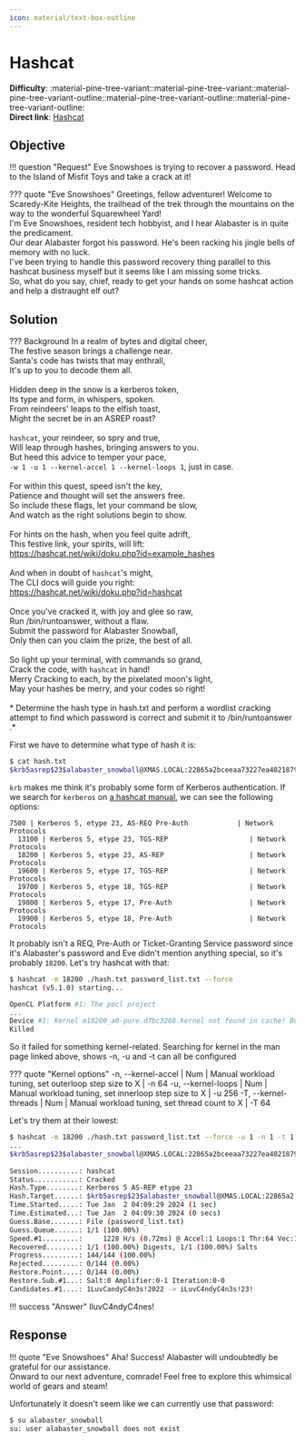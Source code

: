 ```yaml
---
icon: material/text-box-outline
---
```


# Hashcat

**Difficulty**: :material-pine-tree-variant::material-pine-tree-variant::material-pine-tree-variant-outline::material-pine-tree-variant-outline::material-pine-tree-variant-outline:<br/>
**Direct link**: [Hashcat](https://hhc23-wetty.holidayhackchallenge.com/?&challenge=hashcat)

## Objective

!!! question "Request"
    Eve Snowshoes is trying to recover a password. Head to the Island of Misfit Toys and take a crack at it!

??? quote "Eve Snowshoes"
    Greetings, fellow adventurer! Welcome to Scaredy-Kite Heights, the trailhead of the trek through the mountains on the way to the wonderful Squarewheel Yard!<br/>
    I'm Eve Snowshoes, resident tech hobbyist, and I hear Alabaster is in quite the predicament.<br/>
    Our dear Alabaster forgot his password. He's been racking his jingle bells of memory with no luck.<br/>
    I've been trying to handle this password recovery thing parallel to this hashcat business myself but it seems like I am missing some tricks.<br/>
    So, what do you say, chief, ready to get your hands on some hashcat action and help a distraught elf out?


## Solution

??? Background
      In a realm of bytes and digital cheer,  <br/>
    The festive season brings a challenge near.  <br/>
    Santa's code has twists that may enthrall,  <br/>
    It's up to you to decode them all.<br/><br/>
    Hidden deep in the snow is a kerberos token,  <br/>
    Its type and form, in whispers, spoken.  <br/>
    From reindeers' leaps to the elfish toast,  <br/>
    Might the secret be in an ASREP roast?<br/><br/>
    `hashcat`, your reindeer, so spry and true,  <br/>
    Will leap through hashes, bringing answers to you.  <br/>
    But heed this advice to temper your pace,  <br/>
    `-w 1 -u 1 --kernel-accel 1 --kernel-loops 1`, just in case.<br/><br/>
    For within this quest, speed isn't the key,  <br/>
    Patience and thought will set the answers free.  <br/>
    So include these flags, let your command be slow,  <br/>
    And watch as the right solutions begin to show.<br/><br/>
    For hints on the hash, when you feel quite adrift,  <br/>
    This festive link, your spirits, will lift:  <br/>
    https://hashcat.net/wiki/doku.php?id=example_hashes<br/><br/>
    And when in doubt of `hashcat`'s might,  <br/>
    The CLI docs will guide you right:  <br/>
    https://hashcat.net/wiki/doku.php?id=hashcat<br/><br/>
    Once you've cracked it, with joy and glee so raw,  <br/>
    Run /bin/runtoanswer, without a flaw.  <br/>
    Submit the password for Alabaster Snowball,  <br/>
    Only then can you claim the prize, the best of all.<br/><br/>
    So light up your terminal, with commands so grand,  <br/>
    Crack the code, with `hashcat` in hand!  <br/>
    Merry Cracking to each, by the pixelated moon's light,  <br/>
    May your hashes be merry, and your codes so right!<br/><br/>
    * Determine the hash type in hash.txt and perform a wordlist cracking attempt to find which password is correct and submit it to /bin/runtoanswer .*

First we have to determine what type of hash it is:
```bash
$ cat hash.txt 
$krb5asrep$23$alabaster_snowball@XMAS.LOCAL:22865a2bceeaa73227ea4021879eda02$8f07417379e610e2dcb0621462fec3675bb5a850aba31837d541e50c622dc5faee60e48e019256e466d29b4d8c43cbf5bf7264b12c21737499cfcb73d95a903005a6ab6d9689ddd2772b908fc0d0aef43bb34db66af1dddb55b64937d3c7d7e93a91a7f303fef96e17d7f5479bae25c0183e74822ac652e92a56d0251bb5d975c2f2b63f4458526824f2c3dc1f1fcbacb2f6e52022ba6e6b401660b43b5070409cac0cc6223a2bf1b4b415574d7132f2607e12075f7cd2f8674c33e40d8ed55628f1c3eb08dbb8845b0f3bae708784c805b9a3f4b78ddf6830ad0e9eafb07980d7f2e270d8dd1966
```

`krb` makes me think it's probably some form of Kerberos authentication. If we search for `kerberos` on [a hashcat manual](https://linuxcommandlibrary.com/man/hashcat), we can see the following options:
```
7500 | Kerberos 5, etype 23, AS-REQ Pre-Auth            | Network Protocols 
  13100 | Kerberos 5, etype 23, TGS-REP                    | Network Protocols 
  18200 | Kerberos 5, etype 23, AS-REP                     | Network Protocols 
  19600 | Kerberos 5, etype 17, TGS-REP                    | Network Protocols 
  19700 | Kerberos 5, etype 18, TGS-REP                    | Network Protocols 
  19800 | Kerberos 5, etype 17, Pre-Auth                   | Network Protocols 
  19900 | Kerberos 5, etype 18, Pre-Auth                   | Network Protocols 
```

It probably isn't a REQ, Pre-Auth or Ticket-Granting Service password since it's Alabaster's password and Eve didn't mention anything special, so it's probably `18200`.
Let's try hashcat with that:
```bash
$ hashcat -m 18200 ./hash.txt password_list.txt --force
hashcat (v5.1.0) starting...

OpenCL Platform #1: The pocl project
...
Device #1: Kernel m18200_a0-pure.d7bc3268.kernel not found in cache! Building may take a while...
Killed
```

So it failed for something kernel-related. Searching for kernel in the man page linked above, shows -n, -u and -t can all be configured

??? quote "Kernel options"
    -n, --kernel-accel             | Num  | Manual workload tuning, set outerloop step size to X | -n 64 
    -u, --kernel-loops             | Num  | Manual workload tuning, set innerloop step size to X | -u 256 
    -T, --kernel-threads           | Num  | Manual workload tuning, set thread count to X        | -T 64 

Let's try them at their lowest:

```bash
$ hashcat -m 18200 ./hash.txt password_list.txt --force -u 1 -n 1 -t 1
...
$krb5asrep$23$alabaster_snowball@XMAS.LOCAL:22865a2bceeaa73227ea4021879eda02$8f07417379e610e2dcb0621462fec3675bb5a850aba31837d541e50c622dc5faee60e48e019256e466d29b4d8c43cbf5bf7264b12c21737499cfcb73d95a903005a6ab6d9689ddd2772b908fc0d0aef43bb34db66af1dddb55b64937d3c7d7e93a91a7f303fef96e17d7f5479bae25c0183e74822ac652e92a56d0251bb5d975c2f2b63f4458526824f2c3dc1f1fcbacb2f6e52022ba6e6b401660b43b5070409cac0cc6223a2bf1b4b415574d7132f2607e12075f7cd2f8674c33e40d8ed55628f1c3eb08dbb8845b0f3bae708784c805b9a3f4b78ddf6830ad0e9eafb07980d7f2e270d8dd1966:IluvC4ndyC4nes!
                                                 
Session..........: hashcat
Status...........: Cracked
Hash.Type........: Kerberos 5 AS-REP etype 23
Hash.Target......: $krb5asrep$23$alabaster_snowball@XMAS.LOCAL:22865a2...dd1966
Time.Started.....: Tue Jan  2 04:09:29 2024 (1 sec)
Time.Estimated...: Tue Jan  2 04:09:30 2024 (0 secs)
Guess.Base.......: File (password_list.txt)
Guess.Queue......: 1/1 (100.00%)
Speed.#1.........:     1228 H/s (0.72ms) @ Accel:1 Loops:1 Thr:64 Vec:16
Recovered........: 1/1 (100.00%) Digests, 1/1 (100.00%) Salts
Progress.........: 144/144 (100.00%)
Rejected.........: 0/144 (0.00%)
Restore.Point....: 0/144 (0.00%)
Restore.Sub.#1...: Salt:0 Amplifier:0-1 Iteration:0-0
Candidates.#1....: 1LuvCandyC4n3s!2022 -> iLuvC4ndyC4n3s!23!
```

!!! success "Answer"
    IluvC4ndyC4nes!

## Response

!!! quote "Eve Snowshoes"
    Aha! Success! Alabaster will undoubtedly be grateful for our assistance.<br/>
    Onward to our next adventure, comrade! Feel free to explore this whimsical world of gears and steam!

Unfortunately it doesn't seem like we can currently use that password:
```bash
$ su alabaster_snowball
su: user alabaster_snowball does not exist
```